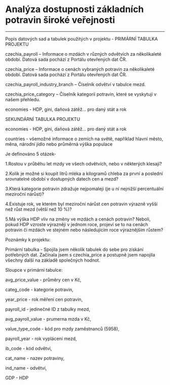 # Analýza dostupnosti základních potravin široké veřejnosti

---------------------------------------------

Popis datových sad a tabulek použitých v projektu - PRIMÁRNÍ TABULKA PROJEKTU


czechia_payroll – Informace o mzdách v různých odvětvích za několikaleté období. Datová sada pochází z Portálu otevřených dat ČR.

czechia_price – Informace o cenách vybraných potravin za několikaleté období. Datová sada pochází z Portálu otevřených dat ČR.

czechia_payroll_industry_branch – Číselník odvětví v tabulce mezd.

czechia_price_category – Číselník kategorií potravin, které se vyskytují v našem přehledu.

economies - HDP, gini, daňová zátěž... pro daný stát a rok


SEKUNDÁRNÍ TABULKA PROJEKTU

economies - HDP, gini, daňová zátěž... pro daný stát a rok

countries - všemožné informace o zemích na světě, například hlavní město, měna, národní jídlo nebo průměrná výška populace


Je definováno 5 otázek-

1.Rostou v průběhu let mzdy ve všech odvětvích, nebo v některých klesají?

2.Kolik je možné si koupit litrů mléka a kilogramů chleba za první a poslední srovnatelné období v dostupných datech cen a mezd?

3.Která kategorie potravin zdražuje nejpomaleji (je u ní nejnižší percentuální meziroční nárůst)? 

4.Existuje rok, ve kterém byl meziroční nárůst cen potravin výrazně vyšší než růst mezd (větší než 10 %)? 

5.Má výška HDP vliv na změny ve mzdách a cenách potravin? Neboli, pokud HDP vzroste výrazněji v jednom roce, projeví se to na cenách potravin či mzdách ve stejném nebo následujícím roce výraznějším růstem?


Poznámky k projektu:

Primární tabulka - Spojila jsem několik tabulek do sebe pro získání potřebných dat. Začínala jsem s czechia_price a postupně jsem napojila všechny další na základě společných hodnot.


Sloupce v primární tabulce:

avg_price_value - průměry cen v Kč,

categ_code - kategorie potravin,

year_price - rok měření cen potravin,

payroll_id - jedinečné ID z tabulky mezd,

avg_payroll_value - prumerna mzda v Kč,

value_type_code - kód pro mzdy zaměstnanců (5958),

payroll_year - rok vyplácení mezd,

ib_code - kód odvětví,

cat_name - nazev potraviny,

ind_name - odvětví,

GDP - HDP
